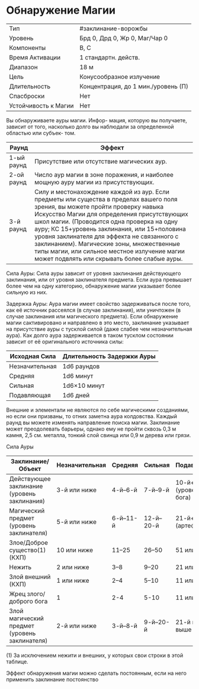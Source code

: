 # Обнаружение Магии

|                      |                                     |
| -------------------- | ----------------------------------- |
| Тип                  | #заклинание-ворожбы                              |
| Уровень              | Брд 0, Дрд 0, Жр 0, Маг/Чар 0       |
| Компоненты           | В, С                                |
| Время Активации      | 1 стандартн. действ.                |
| Диапазон             | 18 м                                |
| Цель                 | Конусообразное излучение            |
| Длительность         | Концентрация, до 1 мин./уровень (П) |
| Спасброски           | Нет                                 |
| Устойчивость к Магии | Нет                                 | 

Вы обнаруживаете ауры магии. Инфор-
мация, которую вы получаете, зависит
от того, насколько долго вы наблюдали
за определенной областью или субъек-
том.

| Раунд      | Эффект                                                                                                                                                                                                                                                                                                                                                                                                                                                                   |
| ---------- | ------------------------------------------------------------------------------------------------------------------------------------------------------------------------------------------------------------------------------------------------------------------------------------------------------------------------------------------------------------------------------------------------------------------------------------------------------------------------ |
| 1-ый раунд | Присутствие или отсутствие магических аур.                                                                                                                                                                                                                                                                                                                                                                                                                               |
| 2-ой раунд | Число аур магии в зоне поражения, и наиболее мощную ауру магии из присутствующих.                                                                                                                                                                                                                                                                                                                                                                                        |
| 3-й раунд  | Силу и местонахождение каждой из аур. Если предметы или существа в пределах вашего поля зрения, вы можете пройти проверку навыка Искусство Магии для определения присутствующих школ магии. (Проводится одна проверка на одну ауру; КС 15+уровень заклинания, или 15+половина уровня заклинателя для эффекта не связанного с заклинанием). Магические зоны, множественные типы магии, или сильное местное излучение магии может подвлять или скрывать более слабые ауры. | 


Сила Ауры: Сила ауры зависит от уровня заклинания действующего заклинания, или от уровня заклинателя предмета. Если аура превышает более чем на одну категорию, обнаружение магии указывает более сильную из них.

Задержка Ауры: Аура магии имеет свойство задерживаться после того, как её источник рассеялся (в случае заклинания), или уничтожен (в случае заклинания или магического предмета). Если обнаружение магии сактивировано и направлено в это место, заклинание указывает на присутствие ауры с тусклой силой (даже слабее чем незначительная аура). Как долго аура задерживается в таком тусклом состоянии зависит от её оригинального источника силы:

| Исходная Сила  | Длительность Задержки Ауры |
| -------------- | -------------------------- |
| Незначительная | 1d6 раундов                |
| Средняя        | 1d6 минут                  |
| Сильная        | 1d6×10 минут               |
| Подавляющая    | 1d6 дней                   |

Внешние и элементали не являются по себе магическими созданиями, но если они призваны, то отних заметна аура колдовства. Каждый раунд вы можете изменять направление поиска магии. Заклинание может преодолевать барьеры, однако ему не пройти сквозь 0,3 м камня, 2,5 см. металла, тонкий слой свинца или 0,9 м дерева или грязи.

Сила Ауры

| Заклинание/Объект                              | Незначительная | Средняя  | Сильная   | Подавляющая          |
| ---------------------------------------------- | -------------- | -------- | --------- | -------------------- |
| Действующее  заклинание (уровень заклинания)   | 3-й или ниже   | 4-й–6-й  | 7-й–9-й   | 10-й+ (уровень бога) |
| Магический предмет   (уровень заклинателя)     | 5-й или ниже   | 6-й–11-й | 12-й–20-й | 21-й+ (артефакт)     |
| Злое/Доброе существо(1) (КХП)                  | 10 или ниже    | 11–25    | 26–50     | 51 или выше          |
| Нежить                                         | 2 или ниже     | 3–8      | 9–20      | 21 или выше          |
| Злой внешний (КХП)                             | 1 или ниже     | 2–4      | 5–10      | 11 или выше          |
| Жрец злого/доброго бога                        | 1              | 2-4      | 5-10      | 11 или выше          |
| Злой магический  предмет (уровень заклинателя) | 2-й или ниже   | 3-й–8-й  | 9-й–20-й  | 21-й или выше        |

(1) За исключением нежити и внешних, у которых свои строки в этой таблице.


Эффект обнаружения магии можно сделать постоянным, если на него применить заклинание постоянство